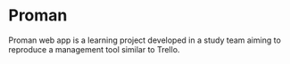 # Proman
Proman web app is a learning project developed in a study team aiming to reproduce a management tool similar to Trello.
